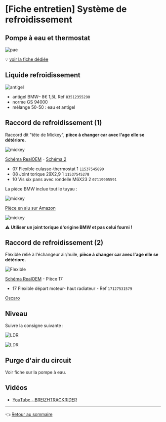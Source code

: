 # [Fiche entretien] Système de refroidissement

## Pompe à eau et thermostat

![pae](../images/PAE/pae_calorstat.jpg)

:bulb: [voir la fiche dédiée](pae.md)

## Liquide refroidissement

![antigel](../images/LDR/antigel.jpg)

- antigel BMW– 8€ 1,5L Ref `83512355290`
- norme GS 94000
- mélange 50-50 : eau et antigel

## Raccord de refroidissement (1)

Raccord dit "tête de Mickey", **pièce à changer car avec l'age elle se détériore.**

![mickey](../images/LDR/mickey_casse.jpg)

[Schéma RealOEM](https://www.realoem.com/bmw/fr/showparts?id=UF91-EUR---E87-BMW-130i&diagId=11_3755) - [Schéma 2](https://www.realoem.com/bmw/fr/showparts?id=UF91-EUR---E87-BMW-130i&diagId=11_3755)

- 07 Flexible culasse-thermostat 1 `11537545890`
- 08 Joint torique 29X2,9 1 `11537545278`
- 10 Vis six pans avec rondelle M6X23  2 `07119905591`

La pièce BMW inclue tout le tuyau :

![mickey](../images/LDR/mickey_01.jpg)

[Pièce en alu sur Amazon](https://www.amazon.fr/gp/product/B07K7KHLVR/ref=ppx_yo_dt_b_asin_title_o09_s00?ie=UTF8&psc=1)

![mickey](../images/LDR/mickey_02.jpg)

:warning: **Utiliser un joint torique d'origine BMW et pas celui fourni !**

## Raccord de refroidissement (2)

Flexible relié à l'échangeur air/huile, **pièce à changer car avec l'age elle se détériore.**

![Flexible](../images/LDR/flexible_casse.jpg)

[Schéma RealOEM](https://www.realoem.com/bmw/fr/showparts?id=UF91-EUR---E87-BMW-130i&diagId=17_0699#17127531579) - Pièce 17

- 17 Flexible départ moteur- haut radiateur - Ref `17127531579`

[Oscaro](https://www.oscaro.com/fr/search?q=17127531579)

## Niveau

Suivre la consigne suivante :

![LDR](../images/LDR/niveau_LDR_TIS.jpg)

![LDR](../images/LDR/niveau_LDR_reel.jpg)

## Purge d'air du circuit

Voir fiche sur la pompe à eau.

## Vidéos

- [YouTube - BREIZHTRACKRIDER](https://www.youtube.com/watch?v=ARHfLJsCC9w&t=89s&ab_channel=BREIZHTRACKRIDER)

---
:point_left: [Retour au sommaire](../README.md#sommaire)
